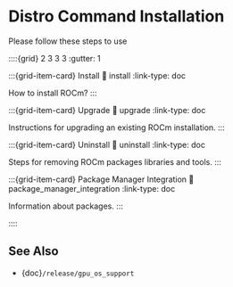 # Distro Command Installation

Please follow these steps to use 

::::{grid} 2 3 3 3
:gutter: 1

:::{grid-item-card} Install
:link: install
:link-type: doc

How to install ROCm?
:::

:::{grid-item-card} Upgrade
:link: upgrade
:link-type: doc

Instructions for upgrading an existing ROCm installation.
:::

:::{grid-item-card} Uninstall
:link: uninstall
:link-type: doc

Steps for removing ROCm packages libraries and tools.
:::

:::{grid-item-card} Package Manager Integration
:link: package_manager_integration
:link-type: doc

Information about packages.
:::

::::

## See Also

- {doc}`/release/gpu_os_support`
